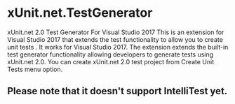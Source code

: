 # xUnit.net.TestGenerator
xUnit.net 2.0 Test Generator For Visual Studio 2017 This is an extension for Visual Studio 2017 that extends the test functionality to allow you to create unit tests .
It works for Visual Studio 2017. The extension extends the built-in test generator functionality allowing developers to generate tests using xUnit.net 2.0. 
You can create xUnit.net 2.0 test project from Create Unit Tests  menu option. 

## Please note that it doesn't support IntelliTest yet. ##
